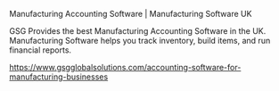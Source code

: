 Manufacturing Accounting Software | Manufacturing Software UK

GSG Provides the best Manufacturing Accounting Software in the UK. Manufacturing Software helps you track inventory, build items, and run financial reports.

https://www.gsgglobalsolutions.com/accounting-software-for-manufacturing-businesses
